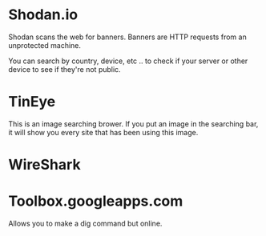 # Shodan.io 

Shodan scans the web for banners. Banners are HTTP requests from an unprotected machine. 

You can search by country, device, etc .. to check if your server or other device to see if they're not public.

# TinEye

This is an image searching brower. If you put an image in the searching bar, it will show you every site that has been using this image. 

# WireShark 

# Toolbox.googleapps.com 

Allows you to make a dig command but online.

